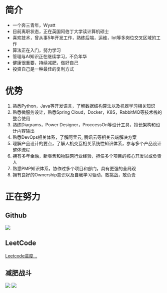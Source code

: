 # 简介
- 一个奔三青年，Wyatt
- 目前离职状态，正在英国阿伯丁大学读计算机硕士
- 喜欢技术，曾从事5年开发工作，熟练后端，运维，Iot等多岗位交叉区域的工作
- 算法正在入门，努力学习
- 管理与AI知识正在继续学习，不负年华
- 健康很重要，持续减肥，做好自己
- 投资自己是一种最佳的复利方式

#  优势
1. 熟悉Python，Java等开发语言，了解数据结构算法以及机器学习相关知识
2. 熟悉微服务设计，熟悉Spring Cloud，Docker，K8S，RabbitMQ等技术栈的整合使用
3. 熟练Diagrams，Power Designer，ProccessOn等设计工具，擅长架构和设计内容输出
4. 熟悉DevOps相关体系，了解阿里云, 腾讯云等相关云端解决方案
4. 理解产品设计的要点，了解人机交互相关系统性知识体系，参与多个产品设计整体流程
5. 拥有多年金融，新零售和物联网行业经验，担任多个项目的核心开发以或负责人
6. 熟悉PMP知识体系，协作过多个项目和部门，具有更强的全局观
7. 拥有良好的Ownership意识以及自我学习驱动，敢挑战，敢负责


# 正在努力
## Github
![](https://github-readme-stats.vercel.app/api?username=wyattup&theme=dark)

## LeetCode
[Leetcode进度...](https://leetcode-cn.com/u/wyattwang)

## 减肥战斗
![](https://www.myfitnesspal.com/ticker/show/405/9065/204059065.png)
<a href="http://www.myfitnesspal.com/weight-loss-ticker"><img border="0" src="https://www.myfitnesspal.com/ticker/show/405/9065/204059065.png" /></a>



